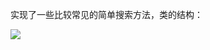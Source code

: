 实现了一些比较常见的简单搜索方法，类的结构：

![](http://downfile.fragments.work/img/readme/optimalization/structure-of-class.bmp)